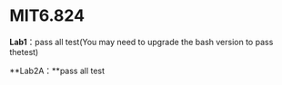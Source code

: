 # MIT6.824
**Lab1**：pass all test(You may need to upgrade the bash version to pass the<early exit>test)

**Lab2A：**pass all test
